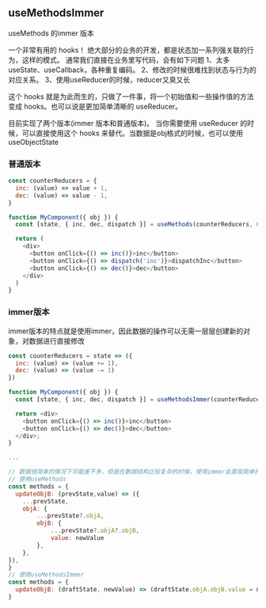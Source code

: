 ## useMethodsImmer
useMethods 的immer 版本

一个非常有用的 hooks！
绝大部分的业务的开发，都是状态加一系列强关联的行为，这样的模式。
通常我们直接在业务里写代码，会有如下问题
1、太多 useState、useCallback，各种重复编码。
2、修改的时候很难找到状态与行为的对应关系。
3、使用useReducer的时候，reducer又臭又长

这个 hooks 就是为此而生的，只做了一件事，将一个初始值和一些操作值的方法变成 hooks。也可以说是更加简单清晰的 useReducer。

目前实现了两个版本(immer 版本和普通版本)。
当你需要使用 useReducer 的时候，可以直接使用这个 hooks 来替代。当数据是obj格式的时候，也可以使用useObjectState

### 普通版本
```javascript
const counterReducers = {
  inc: (value) => value + 1,
  dec: (value) => value - 1,
}

function MyComponent({ obj }) {
  const [state, { inc, dec, dispatch }] = useMethods(counterReducers, 0)

  return (
    <div>
      <button onClick={() => inc()}>inc</button>
      <button onClick={() => dispatch('inc')}>dispatchInc</button>
      <button onClick={() => dec()}>dec</button>
    </div>
  )
}
```

### immer版本
immer版本的特点就是使用immer，因此数据的操作可以无需一层层创建新的对象，对数据进行直接修改
```javascript
const counterReducers = state => ({
  inc: (value) => (value += 1),
  dec: (value) => (value -= 1)
})

function MyComponent({ obj }) {
  const [state, { inc, dec, dispatch }] = useMethodsImmer(counterReducers, 0);

  return <div>
    <button onClick={() => inc()}>inc</button>
    <button onClick={() => dec()}>dec</button>
  </div>;
}

...

// 数据很简单的情况下可能差不多，但是在数据结构比较复杂的时候，使用immer会直观简单的多
// 使用useMethods
const methods = {
  updateObjB: (prevState,value) => ({
    ...prevState,
    objA: {
        ...prevState?.objA,
        objB: {
            ...prevState?.objA?.objB,
            value: newValue
        },
    },
}),
}
// 使用useMethodsImmer
const methods = {
  updateObjB: (draftState, newValue) => (draftState.objA.objB.value = newValue),
}

```
